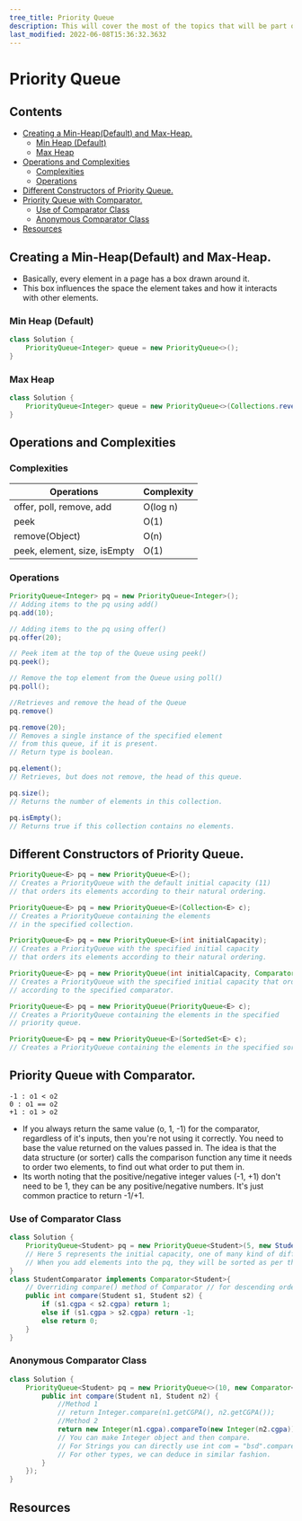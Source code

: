 ```yaml
---
tree_title: Priority Queue
description: This will cover the most of the topics that will be part of the priority queue.
last_modified: 2022-06-08T15:36:32.3632
---
```


# Priority Queue

## Contents

-   [Creating a Min-Heap(Default) and Max-Heap.](#creating-a-min-heapdefault-and-max-heap)
    -   [Min Heap (Default)](#min-heap-default)
    -   [Max Heap](#max-heap)
-   [Operations and Complexities](#operations-and-complexities)
    -   [Complexities](#complexities)
    -   [Operations](#operations)
-   [Different Constructors of Priority Queue.](#different-constructors-of-priority-queue)
-   [Priority Queue with Comparator.](#priority-queue-with-comparator)
    -   [Use of Comparator Class](#use-of-comparator-class)
    -   [Anonymous Comparator Class](#anonymous-comparator-class)
-   [Resources](#resources)

## Creating a Min-Heap(Default) and Max-Heap.

-   Basically, every element in a page has a box drawn around it. 
-   This box influences the space the element takes and how it interacts with other elements.

### Min Heap (Default)

```java showLineNumbers
class Solution {
    PriorityQueue<Integer> queue = new PriorityQueue<>();
}
```

### Max Heap

```java showLineNumbers
class Solution {
    PriorityQueue<Integer> queue = new PriorityQueue<>(Collections.reverseOrder());
}
```

## Operations and Complexities

### Complexities

| Operations                   | Complexity |
| ---------------------------- | ---------- |
| offer, poll, remove, add     | O(log n)   |
| peek                         | O(1)       |
| remove(Object)               | O(n)       |
| peek, element, size, isEmpty | O(1)       |

### Operations

```java showLineNumbers
PriorityQueue<Integer> pq = new PriorityQueue<Integer>();
// Adding items to the pq using add()
pq.add(10);

// Adding items to the pq using offer()
pq.offer(20);

// Peek item at the top of the Queue using peek()
pq.peek();

// Remove the top element from the Queue using poll()
pq.poll();

//Retrieves and remove the head of the Queue
pq.remove()

pq.remove(20);
// Removes a single instance of the specified element 
// from this queue, if it is present.
// Return type is boolean.

pq.element();
// Retrieves, but does not remove, the head of this queue.

pq.size();
// Returns the number of elements in this collection.

pq.isEmpty();
// Returns true if this collection contains no elements.
```

## Different Constructors of Priority Queue.

```java showLineNumbers
PriorityQueue<E> pq = new PriorityQueue<E>(); 
// Creates a PriorityQueue with the default initial capacity (11) 
// that orders its elements according to their natural ordering.

PriorityQueue<E> pq = new PriorityQueue<E>(Collection<E> c); 
// Creates a PriorityQueue containing the elements 
// in the specified collection.

PriorityQueue<E> pq = new PriorityQueue<E>(int initialCapacity); 
// Creates a PriorityQueue with the specified initial capacity 
// that orders its elements according to their natural ordering.

PriorityQueue<E> pq = new PriorityQueue(int initialCapacity, Comparator<E> comparator);
// Creates a PriorityQueue with the specified initial capacity that orders its elements 
// according to the specified comparator.

PriorityQueue<E> pq = new PriorityQueue(PriorityQueue<E> c);
// Creates a PriorityQueue containing the elements in the specified 
// priority queue.

PriorityQueue<E> pq = new PriorityQueue<E>(SortedSet<E> c);
// Creates a PriorityQueue containing the elements in the specified sorted set.
```

## Priority Queue with Comparator.

    -1 : o1 < o2
    0 : o1 == o2
    +1 : o1 > o2

-   If you always return the same value (o, 1, -1) for the comparator, regardless of it's inputs, then you're not using it correctly. You need to base the value returned on the values passed in. The idea is that the data structure (or sorter) calls the comparison function any time it needs to order two elements, to find out what order to put them in.
-   Its worth noting that the positive/negative integer values (-1, +1) don't need to be 1, they can be any positive/negative numbers. It's just common practice to return -1/+1.

### Use of Comparator Class

```java showLineNumbers
class Solution {
    PriorityQueue<Student> pq = new PriorityQueue<Student>(5, new StudentComparator());
    // Here 5 represents the initial capacity, one of many kind of different constructor for PQ.
    // When you add elements into the pq, they will be sorted as per the CGPA DESC Order.
}
class StudentComparator implements Comparator<Student>{
    // Overriding compare() method of Comparator // for descending order of CGPA
    public int compare(Student s1, Student s2) {
        if (s1.cgpa < s2.cgpa) return 1;
        else if (s1.cgpa > s2.cgpa) return -1;
        else return 0;
    }
}
```

### Anonymous Comparator Class

```java showLineNumbers
class Solution {
    PriorityQueue<Student> pq = new PriorityQueue<>(10, new Comparator<Student>() {
        public int compare(Student n1, Student n2) {
            //Method 1
            // return Integer.compare(n1.getCGPA(), n2.getCGPA());
            //Method 2
            return new Integer(n1.cgpa).compareTo(new Integer(n2.cgpa)); 
            // You can make Integer object and then compare.
            // For Strings you can directly use int com = "bsd".compareTo("asd");
            // For other types, we can deduce in similar fashion.
        }
    });
}
```

## Resources

